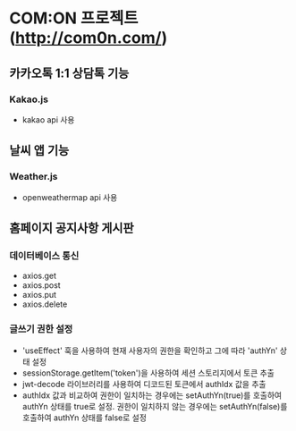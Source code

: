 # COM:ON 프로젝트 (http://com0n.com/)

## 카카오톡 1:1 상담톡 기능
### Kakao.js
- kakao api 사용

## 날씨 앱 기능
### Weather.js
- openweathermap api 사용

## 홈페이지 공지사항 게시판

### 데이터베이스 통신
- axios.get
- axios.post
- axios.put
- axios.delete

### 글쓰기 권한 설정
* 'useEffect' 훅을 사용하여 현재 사용자의 권한을 확인하고 그에 따라 'authYn' 상태 설정
* sessionStorage.getItem('token')을 사용하여 세션 스토리지에서 토큰 추출
* jwt-decode 라이브러리를 사용하여 디코드된 토큰에서 authIdx 값을 추출
* authIdx 값과 비교하여 권한이 일치하는 경우에는 setAuthYn(true)를 호출하여 authYn 상태를 true로 설정. 권한이 일치하지 않는 경우에는 setAuthYn(false)를 호출하여 authYn 상태를 false로 설정
